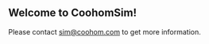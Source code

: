 ## Welcome to CoohomSim!
Please contact [sim@coohom.com](mailto:sim@coohom.com) to get more information.

